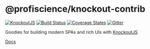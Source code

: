# @profiscience/knockout-contrib

[![KnockoutJS][knockout-shield]][knockoutjs]
[![Build Status][travis-ci-shield]][travis-ci]
[![Coverage States][codecov-shield]][codecov]
[![Gitter][gitter-shield]][gitter]

Goodies for building modern SPAs and rich UIs with [KnockoutJS][knockoutjs]

[Docs](./packages/_)

[knockoutjs]: https://knockoutjs.com
[knockout-shield]: https://img.shields.io/badge/KnockoutJS-3.5.0-red.svg
[travis-ci]: https://travis-ci.org/Profiscience/knockout-contrib/
[travis-ci-shield]: https://img.shields.io/travis/Profiscience/knockout-contrib/master.svg
[codecov]: https://codecov.io/gh/Profiscience/knockout-contrib
[codecov-shield]: https://img.shields.io/codecov/c/github/Profiscience/knockout-contrib.svg
[gitter]: https://gitter.im/Profiscience/ko-component-router
[gitter-shield]: https://img.shields.io/gitter/room/profiscience/ko-component-router.svg
